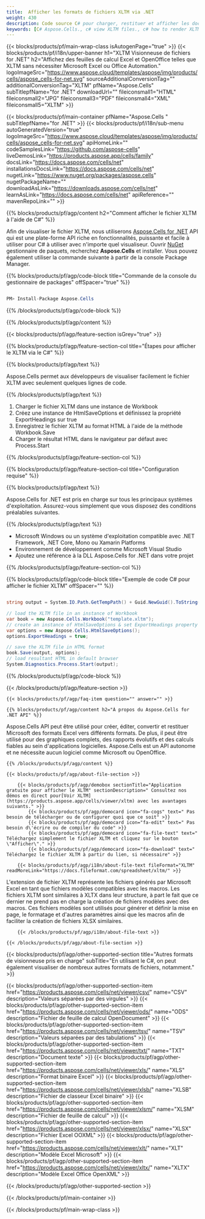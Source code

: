 ```yaml
---
title:  Afficher les formats de fichiers XLTM via .NET
weight: 430
description: Code source C# pour charger, restituer et afficher les documents XLTM sur les plateformes .NET Framework, .NET Core, Mono ou Xamarin.
keywords: [C# Aspose.Cells., c# view XLTM files., c# how to render XLTM document., c# load and display XLTM files., XLTM File Viewer using C#]
---
```

{{< blocks/products/pf/main-wrap-class isAutogenPage="true" >}}
{{< blocks/products/pf/i18n/upper-banner h1="XLTM Visionneuse de fichiers for .NET" h2="Affichez des feuilles de calcul Excel et OpenOffice telles que XLTM sans nécessiter Microsoft Excel ou Office Automation." logoImageSrc="https://www.aspose.cloud/templates/aspose/img/products/cells/aspose_cells-for-net.svg" sourceAdditionalConversionTag="" additionalConversionTag="XLTM" pfName="Aspose.Cells" subTitlepfName="for .NET" downloadUrl="" fileiconsmall1="HTML" fileiconsmall2="JPG" fileiconsmall3="PDF" fileiconsmall4="XML" fileiconsmall5="XLTM" >}}

{{< blocks/products/pf/main-container pfName="Aspose.Cells " subTitlepfName="for .NET" >}}
{{< blocks/products/pf/i18n/sub-menu autoGeneratedVersion="true" logoImageSrc="https://www.aspose.cloud/templates/aspose/img/products/cells/aspose_cells-for-net.svg" apiHomeLink="" codeSamplesLink="https://github.com/aspose-cells" liveDemosLink="https://products.aspose.app/cells/family" docsLink="https://docs.aspose.com/cells/net" installationsDocsLink="https://docs.aspose.com/cells/net" nugetLink="https://www.nuget.org/packages/aspose.cells" nugetPackageName="" downloadAsLink="https://downloads.aspose.com/cells/net" learnAsLink="https://docs.aspose.com/cells/net" apiReference="" mavenRepoLink="" >}}

{{% blocks/products/pf/agp/content h2="Comment afficher le fichier XLTM à l\'aide de C#" %}}

 Afin de visualiser le fichier XLTM, nous utiliserons
 [Aspose.Cells for .NET](https://products.aspose.com/cells/net) 
 API qui est une plate-forme API riche en fonctionnalités, puissante et facile à utiliser pour C# à utiliser avec n'importe quel visualiseur. Ouvrir
 [NuGet](https://www.nuget.org/packages/aspose.cells) 
 gestionnaire de paquets, recherchez
 **Aspose.Cells** 
 et installer. Vous pouvez également utiliser la commande suivante à partir de la console Package Manager.

{{% blocks/products/pf/agp/code-block title="Commande de la console du gestionnaire de packages" offSpacer="true" %}}

```cs

PM> Install-Package Aspose.Cells

```

{{% /blocks/products/pf/agp/code-block %}}

{{% /blocks/products/pf/agp/content %}}

{{< blocks/products/pf/agp/feature-section isGrey="true" >}}

{{% blocks/products/pf/agp/feature-section-col title="Étapes pour afficher le XLTM via le C#" %}}

{{% blocks/products/pf/agp/text %}}

 Aspose.Cells permet aux développeurs de visualiser facilement le fichier XLTM avec seulement quelques lignes de code.

{{% /blocks/products/pf/agp/text %}}

1.  Charger le fichier XLTM dans une instance de Workbook
1.  Créez une instance de HtmlSaveOptions et définissez la propriété ExportHeadings sur true
1. Enregistrez le fichier XLTM au format HTML à l'aide de la méthode Workbook.Save
1.  Charger le résultat HTML dans le navigateur par défaut avec Process.Start

{{% /blocks/products/pf/agp/feature-section-col %}}

{{% blocks/products/pf/agp/feature-section-col title="Configuration requise" %}}

{{% blocks/products/pf/agp/text %}}

 Aspose.Cells for .NET est pris en charge sur tous les principaux systèmes d'exploitation. Assurez-vous simplement que vous disposez des conditions préalables suivantes.

{{% /blocks/products/pf/agp/text %}}

-  Microsoft Windows ou un système d'exploitation compatible avec .NET Framework, .NET Core, Mono ou Xamarin Platforms
-  Environnement de développement comme Microsoft Visual Studio
-  Ajoutez une référence à la DLL Aspose.Cells for .NET dans votre projet

{{% /blocks/products/pf/agp/feature-section-col %}}

{{% blocks/products/pf/agp/code-block title="Exemple de code C# pour afficher le fichier XLTM" offSpacer="" %}}

```cs

string output = System.IO.Path.GetTempPath() + Guid.NewGuid().ToString() + ".html";

// load the XLTM file in an instance of Workbook
var book = new Aspose.Cells.Workbook("template.xltm");
// create an instance of HtmlSaveOptions & set ExportHeadings property to true
var options = new Aspose.Cells.HtmlSaveOptions();
options.ExportHeadings = true;

// save the XLTM file in HTML format
book.Save(output, options);
// load resultant HTML in default browser
System.Diagnostics.Process.Start(output);

```

{{% /blocks/products/pf/agp/code-block %}}

{{< /blocks/products/pf/agp/feature-section >}}

    {{< blocks/products/pf/agp/faq-item question="" answer="" >}}
 

<!-- aboutfile Starts -->

    {{% blocks/products/pf/agp/content h2="À propos du Aspose.Cells for .NET API" %}}

 Aspose.Cells API peut être utilisé pour créer, éditer, convertir et restituer Microsoft des formats Excel vers différents formats. De plus, il peut être utilisé pour des graphiques complets, des rapports évolutifs et des calculs fiables au sein d'applications logicielles. Aspose.Cells est un API autonome et ne nécessite aucun logiciel comme Microsoft ou OpenOffice.



    {{% /blocks/products/pf/agp/content %}}

    {{< blocks/products/pf/agp/about-file-section >}}

        {{< blocks/products/pf/agp/demobox sectionTitle="Application gratuite pour afficher le XLTM" sectionDescription=" Consultez nos démos en direct pour[Voir XLTM](https://products.aspose.app/cells/viewer/xltm) avec les avantages suivants." >}}
            {{< blocks/products/pf/agp/democard icon="fa-cogs" text=" Pas besoin de télécharger ou de configurer quoi que ce soit" >}}
            {{< blocks/products/pf/agp/democard icon="fa-edit" text=" Pas besoin d\'écrire ou de compiler du code" >}}
            {{< blocks/products/pf/agp/democard icon="fa-file-text" text=" Téléchargez simplement le fichier XLTM et cliquez sur le bouton \"Afficher\"." >}}
            {{< blocks/products/pf/agp/democard icon="fa-download" text=" Téléchargez le fichier XLTM à partir du lien, si nécessaire" >}}

        {{< blocks/products/pf/agp/i18n/about-file-text fileFormat="XLTM" readMoreLink="https://docs.fileformat.com/spreadsheet/xltm/" >}}
L'extension de fichier XLTM représente les fichiers générés par Microsoft Excel en tant que fichiers modèles compatibles avec les macros. Les fichiers XLTM sont similaires à XLTX dans leur structure, à part le fait que ce dernier ne prend pas en charge la création de fichiers modèles avec des macros. Ces fichiers modèles sont utilisés pour générer et définir la mise en page, le formatage et d'autres paramètres ainsi que les macros afin de faciliter la création de fichiers XLSX similaires.

        {{< /blocks/products/pf/agp/i18n/about-file-text >}}

    {{< /blocks/products/pf/agp/about-file-section >}}

<!-- aboutfile Ends -->

{{< blocks/products/pf/agp/other-supported-section title="Autres formats de visionneuse pris en charge" subTitle="En utilisant le C#, on peut également visualiser de nombreux autres formats de fichiers, notamment." >}}

{{< blocks/products/pf/agp/other-supported-section-item href="https://products.aspose.com/cells/net/viewer/csv/" name="CSV" description="Valeurs séparées par des virgules" >}}
{{< blocks/products/pf/agp/other-supported-section-item href="https://products.aspose.com/cells/net/viewer/ods/" name="ODS" description="Fichier de feuille de calcul OpenDocument" >}}
{{< blocks/products/pf/agp/other-supported-section-item href="https://products.aspose.com/cells/net/viewer/tsv/" name="TSV" description="Valeurs séparées par des tabulations" >}}
{{< blocks/products/pf/agp/other-supported-section-item href="https://products.aspose.com/cells/net/viewer/txt/" name="TXT" description="Document texte" >}}
{{< blocks/products/pf/agp/other-supported-section-item href="https://products.aspose.com/cells/net/viewer/xls/" name="XLS" description="Format binaire Excel" >}}
{{< blocks/products/pf/agp/other-supported-section-item href="https://products.aspose.com/cells/net/viewer/xlsb/" name="XLSB" description="Fichier de classeur Excel binaire" >}}
{{< blocks/products/pf/agp/other-supported-section-item href="https://products.aspose.com/cells/net/viewer/xlsm/" name="XLSM" description="Fichier de feuille de calcul" >}}
{{< blocks/products/pf/agp/other-supported-section-item href="https://products.aspose.com/cells/net/viewer/xlsx/" name="XLSX" description="Fichier Excel OOXML" >}}
{{< blocks/products/pf/agp/other-supported-section-item href="https://products.aspose.com/cells/net/viewer/xlt/" name="XLT" description="Modèle Excel Microsoft" >}}
{{< blocks/products/pf/agp/other-supported-section-item href="https://products.aspose.com/cells/net/viewer/xltx/" name="XLTX" description="Modèle Excel Office OpenXML" >}}

{{< /blocks/products/pf/agp/other-supported-section >}}

{{< /blocks/products/pf/main-container >}}
    
{{< /blocks/products/pf/main-wrap-class >}}
